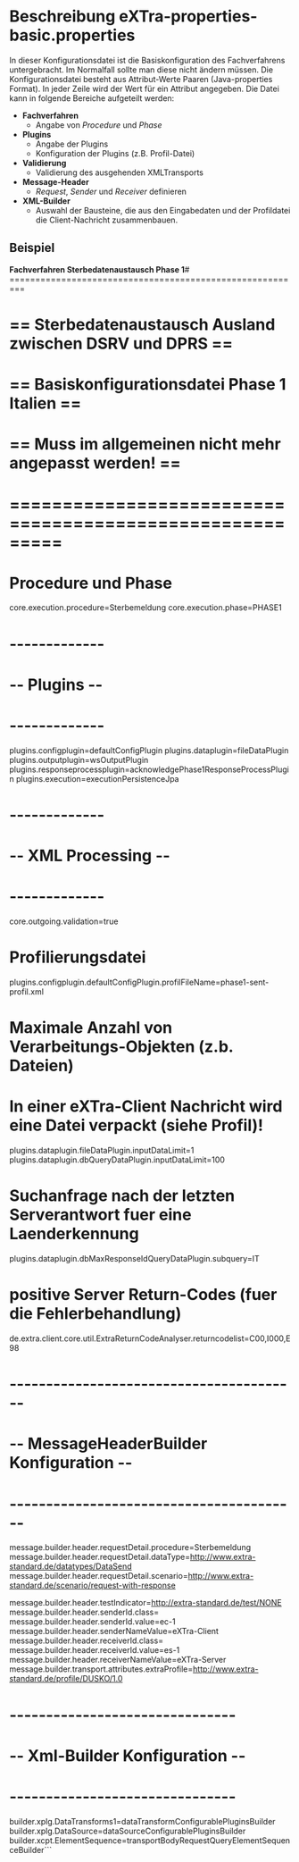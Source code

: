 # Beschreibung eXTra-properties-basic.properties #
In dieser Konfigurationsdatei ist die Basiskonfiguration des Fachverfahrens untergebracht. Im Normalfall sollte man diese nicht ändern müssen. Die Konfigurationsdatei besteht aus Attribut-Werte Paaren (Java-properties Format). In jeder Zeile wird der Wert für ein Attribut angegeben. Die Datei kann in folgende Bereiche aufgeteilt werden:

  * **Fachverfahren**
    * Angabe von _Procedure_ und _Phase_
  * **Plugins**
    * Angabe der Plugins
    * Konfiguration der Plugins (z.B. Profil-Datei)
  * **Validierung**
    * Validierung des ausgehenden XMLTransports
  * **Message-Header**
    * _Request_, _Sender_ und _Receiver_ definieren
  * **XML-Builder**
    * Auswahl der Bausteine, die aus den Eingabedaten und der Profildatei die Client-Nachricht zusammenbauen.


## Beispiel ##

**Fachverfahren Sterbedatenaustausch Phase 1**# =========================================================
# == Sterbedatenaustausch Ausland zwischen DSRV und DPRS ==
# == Basiskonfigurationsdatei Phase 1 Italien            ==
# == Muss im allgemeinen nicht mehr angepasst werden!    ==
# ========================================================= 

# Procedure und Phase
core.execution.procedure=Sterbemeldung
core.execution.phase=PHASE1

# -------------
# -- Plugins --
# -------------
plugins.configplugin=defaultConfigPlugin
plugins.dataplugin=fileDataPlugin
plugins.outputplugin=wsOutputPlugin
plugins.responseprocessplugin=acknowledgePhase1ResponseProcessPlugin
plugins.execution=executionPersistenceJpa

# -------------
# -- XML Processing --
# -------------
core.outgoing.validation=true


# Profilierungsdatei
plugins.configplugin.defaultConfigPlugin.profilFileName=phase1-sent-profil.xml

# Maximale Anzahl von Verarbeitungs-Objekten (z.b. Dateien)
# In einer eXTra-Client Nachricht wird eine Datei verpackt (siehe Profil)!
plugins.dataplugin.fileDataPlugin.inputDataLimit=1
plugins.dataplugin.dbQueryDataPlugin.inputDataLimit=100

# Suchanfrage nach der letzten Serverantwort fuer eine Laenderkennung
plugins.dataplugin.dbMaxResponseIdQueryDataPlugin.subquery=IT

# positive Server Return-Codes (fuer die Fehlerbehandlung)
de.extra.client.core.util.ExtraReturnCodeAnalyser.returncodelist=C00,I000,E98

# ----------------------------------------
# -- MessageHeaderBuilder Konfiguration --
# ----------------------------------------
message.builder.header.requestDetail.procedure=Sterbemeldung
message.builder.header.requestDetail.dataType=http://www.extra-standard.de/datatypes/DataSend
message.builder.header.requestDetail.scenario=http://www.extra-standard.de/scenario/request-with-response

message.builder.header.testIndicator=http://extra-standard.de/test/NONE
message.builder.header.senderId.class=
message.builder.header.senderId.value=ec-1
message.builder.header.senderNameValue=eXTra-Client
message.builder.header.receiverId.class=
message.builder.header.receiverId.value=es-1
message.builder.header.receiverNameValue=eXTra-Server
message.builder.transport.attributes.extraProfile=http://www.extra-standard.de/profile/DUSKO/1.0

# -------------------------------
# -- Xml-Builder Konfiguration --
# -------------------------------
builder.xplg.DataTransforms1=dataTransformConfigurablePluginsBuilder
builder.xplg.DataSource=dataSourceConfigurablePluginsBuilder
builder.xcpt.ElementSequence=transportBodyRequestQueryElementSequenceBuilder```